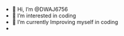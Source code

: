 - 👋 Hi, I’m @DWAJ6756
- 👀 I’m interested in coding
- 🌱 I’m currently Improving myself in coding
- 

<!---
DWAJ6756/DWAJ6756 is a ✨ special ✨ repository because its `README.md` (this file) appears on your GitHub profile.
You can click the Preview link to take a look at your changes.
--->
